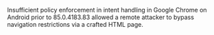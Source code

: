 Insufficient policy enforcement in intent handling in Google Chrome on Android prior to 85.0.4183.83 allowed a remote attacker to bypass navigation restrictions via a crafted HTML page.